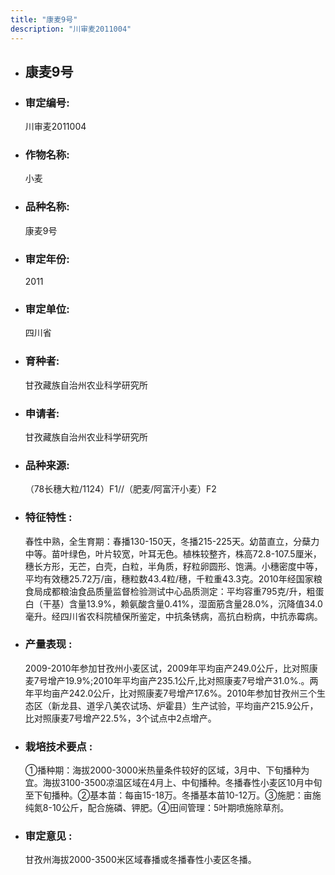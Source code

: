 ```yaml
---
title: "康麦9号"
description: "川审麦2011004"
---
```

* ## 康麦9号
* ###  审定编号:  
   川审麦2011004

*  ### 作物名称:  
   小麦

*   ###  品种名称: 
    康麦9号

*   ### 审定年份: 
    2011

*   ### 审定单位:  
    四川省

*   ### 育种者:  
    甘孜藏族自治州农业科学研究所

*   ### 申请者:  
    甘孜藏族自治州农业科学研究所

*   ### 品种来源:  
    （78长穗大粒/1124）F1//（肥麦/阿富汗小麦）F2

*   ### 特征特性 : 
    春性中熟，全生育期：春播130-150天，冬播215-225天。幼苗直立，分蘖力中等。苗叶绿色，叶片较宽，叶耳无色。植株较整齐，株高72.8-107.5厘米，穗长方形，无芒，白壳，白粒，半角质，籽粒卵圆形、饱满。小穗密度中等，平均有效穗25.72万/亩，穗粒数43.4粒/穗，千粒重43.3克。2010年经国家粮食局成都粮油食品质量监督检验测试中心品质测定：平均容重795克/升，粗蛋白（干基）含量13.9%，赖氨酸含量0.41%，湿面筋含量28.0%，沉降值34.0毫升。经四川省农科院植保所鉴定，中抗条锈病，高抗白粉病，中抗赤霉病。

*   ### 产量表现 : 
    2009-2010年参加甘孜州小麦区试，2009年平均亩产249.0公斤，比对照康麦7号增产19.9%;2010年平均亩产235.1公斤,比对照康麦7号增产31.0%.。两年平均亩产242.0公斤，比对照康麦7号增产17.6%。2010年参加甘孜州三个生态区（新龙县、道孚八美农试场、炉霍县）生产试验，平均亩产215.9公斤，比对照康麦7号增产22.5%，3个试点中2点增产。

*   ### 栽培技术要点 : 
    ①播种期：海拔2000-3000米热量条件较好的区域，3月中、下旬播种为宜。海拔3100-3500凉温区域在4月上、中旬播种。冬播春性小麦区10月中旬至下旬播种。②基本苗：每亩15-18万。冬播基本苗10-12万。③施肥：亩施纯氮8-10公斤，配合施磷、钾肥。④田间管理：5叶期喷施除草剂。

*   ### 审定意见 : 
    甘孜州海拔2000-3500米区域春播或冬播春性小麦区冬播。
